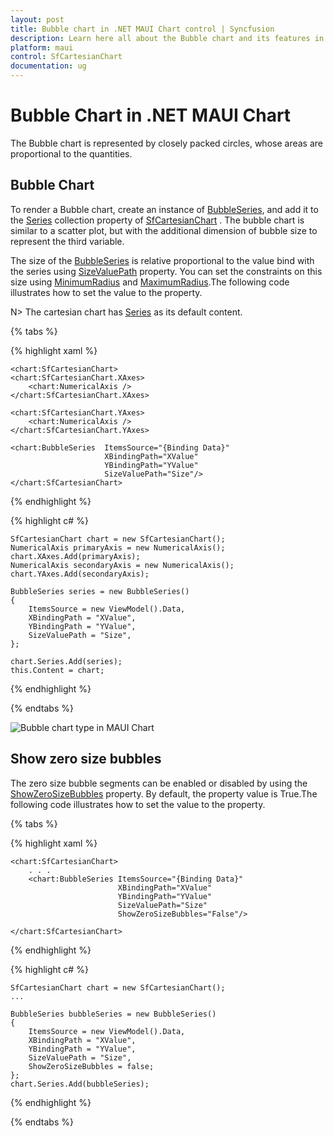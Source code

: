 ```yaml
---
layout: post
title: Bubble chart in .NET MAUI Chart control | Syncfusion
description: Learn here all about the Bubble chart and its features in Syncfusion .NET MAUI Chart (SfCartesianChart) control.
platform: maui
control: SfCartesianChart
documentation: ug
---
```


# Bubble Chart in .NET MAUI Chart

The Bubble chart is represented by closely packed circles, whose areas are proportional to the quantities.

## Bubble Chart

To render a Bubble chart, create an instance of [BubbleSeries](), and add it to the [Series](https://help.syncfusion.com/cr/maui/Syncfusion.Maui.Charts.SfCartesianChart.html#Syncfusion_Maui_Charts_SfCartesianChart_Series) collection property of [SfCartesianChart](https://help.syncfusion.com/cr/maui/Syncfusion.Maui.Charts.SfCartesianChart.html?tabs=tabid-1)
. The bubble chart is similar to a scatter plot, but with the additional dimension of bubble size to represent the third variable. 

The size of the [BubbleSeries]() is relative proportional to the value bind with the series using [SizeValuePath]() property. You can set the constraints on this size using [MinimumRadius]() and [MaximumRadius]().The following code illustrates how to set the value to the property. 

N> The cartesian chart has [Series](https://help.syncfusion.com/cr/maui/Syncfusion.Maui.Charts.SfCartesianChart.html#Syncfusion_Maui_Charts_SfCartesianChart_Series) as its default content.

{% tabs %}

{% highlight xaml %}

    <chart:SfCartesianChart>
    <chart:SfCartesianChart.XAxes>
        <chart:NumericalAxis />
    </chart:SfCartesianChart.XAxes>

    <chart:SfCartesianChart.YAxes>
        <chart:NumericalAxis />
    </chart:SfCartesianChart.YAxes>  
                
    <chart:BubbleSeries  ItemsSource="{Binding Data}"
						 XBindingPath="XValue"
						 YBindingPath="YValue"
                         SizeValuePath="Size"/>
    </chart:SfCartesianChart>

{% endhighlight %}

{% highlight c# %}

    SfCartesianChart chart = new SfCartesianChart();
    NumericalAxis primaryAxis = new NumericalAxis();
    chart.XAxes.Add(primaryAxis);
    NumericalAxis secondaryAxis = new NumericalAxis();
    chart.YAxes.Add(secondaryAxis);

    BubbleSeries series = new BubbleSeries()
    {
        ItemsSource = new ViewModel().Data,
        XBindingPath = "XValue",
        YBindingPath = "YValue",
        SizeValuePath = "Size",
    };

    chart.Series.Add(series);
    this.Content = chart;

{% endhighlight %}

{% endtabs %}

![Bubble chart type in MAUI Chart]()

## Show zero size bubbles
The zero size bubble segments can be enabled or disabled by using the [ShowZeroSizeBubbles]() property. By default, the property value is True.The following code illustrates how to set the value to the property.

{% tabs %}

{% highlight xaml %}

    <chart:SfCartesianChart>
        . . .
        <chart:BubbleSeries ItemsSource="{Binding Data}"
						    XBindingPath="XValue"
						    YBindingPath="YValue"
                            SizeValuePath="Size"
                            ShowZeroSizeBubbles="False"/>

    </chart:SfCartesianChart>

{% endhighlight %}

{% highlight c# %}

    SfCartesianChart chart = new SfCartesianChart();
    ...

    BubbleSeries bubbleSeries = new BubbleSeries() 
    { 
        ItemsSource = new ViewModel().Data,
        XBindingPath = "XValue",
        YBindingPath = "YValue",
        SizeValuePath = "Size",
        ShowZeroSizeBubbles = false;
    };
    chart.Series.Add(bubbleSeries);

{% endhighlight %}

{% endtabs %}
